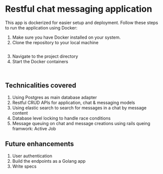 # Restful chat messaging application

This app is dockerized for easier setup and deployment. Follow these steps to run the application using Docker:

1. Make sure you have Docker installed on your system.
2. Clone the repository to your local machine
    ```git clone https://github.com/mariamelkhashab16/instabug_clone.git
3. Navigate to the project directory
5. Start the Docker containers
    ```sudo docker-compose up


## Technicalities covered

1. Using Postgres as main database adapter
2. Restful CRUD APIs for application, chat & messaging models
3. Using elastic search to search for messages in a chat by message content
4. Database level locking to handle race conditions
5. Message queuing on chat and message creations using rails queing framwork: Active Job 

## Future enhancements 

1. User authentication
2. Build the endpoints as a Golang app
3. Write specs